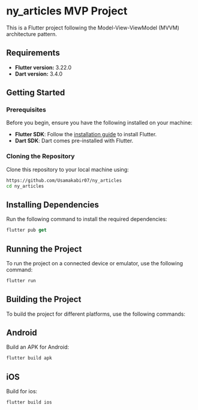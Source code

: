 # ny_articles MVP Project

This is a Flutter project following the Model-View-ViewModel (MVVM) architecture pattern.


## Requirements

- **Flutter version:** 3.22.0
- **Dart version:** 3.4.0

## Getting Started

### Prerequisites

Before you begin, ensure you have the following installed on your machine:

- **Flutter SDK**: Follow the [installation guide](https://flutter.dev/docs/get-started/install) to install Flutter.
- **Dart SDK**: Dart comes pre-installed with Flutter.

### Cloning the Repository

Clone this repository to your local machine using:

```sh
https://github.com/Usamakabir07/ny_articles
cd ny_articles

```
## Installing Dependencies
Run the following command to install the required dependencies:
```dart
flutter pub get
```
## Running the Project
To run the project on a connected device or emulator, use the following command:
```dart
flutter run
```

## Building the Project
To build the project for different platforms, use the following commands:

## Android
Build an APK for Android:
```dart
flutter build apk
```

## iOS
Build for ios:
```dart
flutter build ios
```